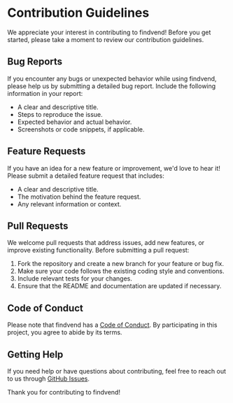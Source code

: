 # Contribution Guidelines

We appreciate your interest in contributing to findvend! Before you get started, please take a moment to review our contribution guidelines.

## Bug Reports

If you encounter any bugs or unexpected behavior while using findvend, please help us by submitting a detailed bug report. Include the following information in your report:

- A clear and descriptive title.
- Steps to reproduce the issue.
- Expected behavior and actual behavior.
- Screenshots or code snippets, if applicable.

## Feature Requests

If you have an idea for a new feature or improvement, we'd love to hear it! Please submit a detailed feature request that includes:

- A clear and descriptive title.
- The motivation behind the feature request.
- Any relevant information or context.

## Pull Requests

We welcome pull requests that address issues, add new features, or improve existing functionality. Before submitting a pull request:

1. Fork the repository and create a new branch for your feature or bug fix.
2. Make sure your code follows the existing coding style and conventions.
3. Include relevant tests for your changes.
4. Ensure that the README and documentation are updated if necessary.

## Code of Conduct

Please note that findvend has a [Code of Conduct](CODE_OF_CONDUCT.md). By participating in this project, you agree to abide by its terms.

## Getting Help

If you need help or have questions about contributing, feel free to reach out to us through [GitHub Issues](https://github.com/1kemuefuna/findvend/issues).

Thank you for contributing to findvend!
